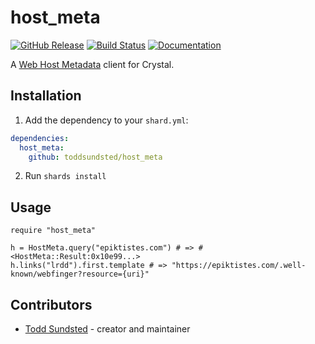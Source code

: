 # host_meta

[![GitHub Release](https://img.shields.io/github/release/toddsundsted/host_meta.svg)](https://github.com/toddsundsted/host_meta/releases)
[![Build Status](https://github.com/toddsundsted/host_meta/actions/workflows/ci.yml/badge.svg)](https://github.com/toddsundsted/host_meta/actions)
[![Documentation](https://img.shields.io/badge/docs-available-brightgreen.svg)](https://toddsundsted.github.io/host_meta/)

A [Web Host Metadata](https://tools.ietf.org/html/rfc6415) client for
Crystal.

## Installation

1. Add the dependency to your `shard.yml`:

```yaml
dependencies:
  host_meta:
    github: toddsundsted/host_meta
```

2. Run `shards install`

## Usage

```crystal
require "host_meta"

h = HostMeta.query("epiktistes.com") # => #<HostMeta::Result:0x10e99...>
h.links("lrdd").first.template # => "https://epiktistes.com/.well-known/webfinger?resource={uri}"
```

## Contributors

- [Todd Sundsted](https://github.com/toddsundsted) - creator and maintainer
